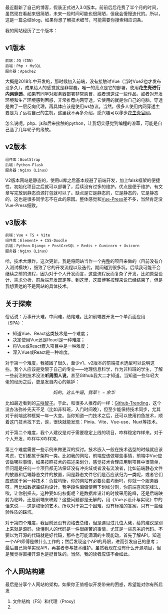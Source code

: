 最近翻新了自己的博客，假装正式进入3.0版本。前前后后花费了半个月的时间，虽然现在看起来很简陋，未来一段时间可能也很简陋，但我会慢慢迭代的。所以，这是一篇总结blog，如果你想了解技术细节，可能需要你搜索相应词条。

我的网站经历了三个版本：

## v1版本

```
前端：JQ（CDN）
后端：Php + MySQL
服务器：Apache2
```
大概是2018年中开发的，那时候初入前端，没有接触过Vue（当时Vue2也才发布没多久），成果给人的感觉就是非常蠢，唯一的亮点是它的部署，使用**花生壳进行内网穿透**。如果有同学对服务器部署非常感冒，或者想速成一些作品，或者对开发环境和生产环境感到困惑，非常推荐内网穿透。它使用的就是你自己的电脑，穿透是做了一层反向代理，再具体应该是使用ws协议。当然，很多人使用内网穿透主要是为了远程自己的主机，这里我不再多介绍，感兴趣可以移步[花生壳官网](https://hsk.oray.com/download/)。

怎么说呢，php、js和后来接触的python，让我切实感觉到编程的潦草，可能是自己造了几年轮子的缘故。

## v2版本

```
组件库：BootStrap
后端：Python-Flask
服务器：Nginx（Linux）
```

V2版本网站是静态的，使用ui库之后基本规避了前端开发，加上falsk框架的便捷性，初始化项目之后就可以部署了，后续没有过多的维护。优点是便于维护，有文章写完放到静态资源打包就可以了。缺点是它是静态的，它是静态的，它是静态的，这也是很多同学志不在此的原因。整体感觉和[Vue-Press](https://www.vuepress.cn/)差不多，当然肯定没Vue-Press细致。

## v3版本

```
前端：Vue + TS + Vite
组件库：Element+ + CSS-Doodle
后端：Python-Django + PostGreSQL + Redis + Gunicorn + Uvicorn
服务器：Nginx（Linux）
```

哈，技术大爆炸。这次更新，我是将网站当作一个完整的项目来做的（目前没有介入测试模块），细致了它的开发流程以及迭代，期间碰到很多坑。后续我可能不会继续之前的流程，因为对于个人开发而言，这些流程反而复杂了开发，比如原型设计、需求分析，前后端开发既定等。到这里，这篇博客按理来说已经结束了，但是我想表达的不是网站的具体技术。

## 关于探索

俗话说：万事开头难，中间难，结尾难。比如前端要开发一个单页面应用（SPA）：

- 知道Vue、React这类技术是一个难度；
- 决定使用Vue还是React是一种难度；
- 将Vue或React嵌入项目中是一种难度；
- 深入Vue或React是一种难度。

对于第一个难度，我被困了很久，至少v1、v2版本的前端技术选型可以说明这些。我个人应该是受限于自己的专业——地理信息科学，作为非科班的学生，了解一些前沿的技术没法**听周围人说**，甚至Github我大二才知道。当知道一些年轻大佬的经历之后，更是发自内心的嫉妒：

$$妈的，这么牛逼，我草！-余华$$

比如最近看到的[三咲智子](https://juejin.cn/post/7260132092834709565)。于此，和很多人推荐的一样：[Github-Trending](https://github.com/trending)，这个没办法弥补先天不足（比如非科班，入门时间晚），但至少能保持技术同步，尤其对于前端这种框架一年一大变。当你知道一门技术之后，还可以使用钓鱼技术，顺着这门技术找下去，诶，很快就能发现：Pinia、Vite、Vue-use、Nuxt等技术。

对于第二个难度，我个人建议是对于需要稳定上线的项目，咋样稳定咋样来。对于个人开发，咋样牛X咋样来。

第三个难度需要一些示例来做更深的探讨。技术嵌入一般在技术选型的时候就应该考虑，它们都属于架构一类。比如我的网站，前端应该做哪些事情，前端中Vue应该做哪些事情，如果按照技术的描述来划分，感觉技术合理应用到项目中很简单，但问题是任何一个项目都无法保证没有冲突域或者没有流浪者，比如前端静态文件的放置和后端静态文件的放置，同是静态文件它们是否应该归为一类呢，或者它们应该属于另一种技术：负载均衡，你的网站有必要负载均衡吗，你就一个服务器呀。再比如数据库结构设计，我字段名偏偏使用下划线分割，你前端喜欢驼峰法，唉，让你别扭去。这种要如何权衡呢？是数据库设计的时候采用驼峰，还是后端映射为驼峰，还是前端来映射？这些问题都是无解的，用《Vue.js设计与实现》中的话来说——这是权衡的艺术。所以对于第三个困难，没有标准的答案，只有一些经验性质的踩坑。

对于第四个难度，我目前还没有资格去总结，但是遇见过几位大佬，给的建议是别上来就是源码，读懂别人的代码是一件很痛苦的事情，尤其是一些恶劣的代码。不要以为开源的代码就是好代码，那些也可能满满的主观能动。首先了解API，知道一个API师傅是做什么工作的；然后发现这个API的局限，进而引发自己的思考；最后自己简单实现API，再甚者参与技术维护。虽然我现在没有什么开源项目，但是我觉得直接开源也是挺冒昧的。当然，我的读者应该不会如此。

## 个人网站构建

最后是分享个人网站的架构，如果你正值相似开发带来的困惑，希望能对你有所启发

1. 文件结构（FS）和代理（Proxy）
2. 